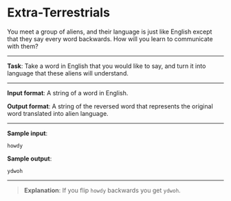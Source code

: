 # Extra-Terrestrials

You meet a group of aliens, and their language is just like English except that they say every word backwards. How will you learn to communicate with them? 
 
---

**Task**: Take a word in English that you would like to say, and turn it into language that these aliens will understand. 

--- 

**Input format**: A string of a word in English.  

**Output format**: A string of the reversed word that represents the original word translated into alien language. 
 
---

**Sample input**: 
```
howdy
```

**Sample output**: 
```
ydwoh
```

---

>**Explanation**: If you flip `howdy` backwards you get `ydwoh`.
